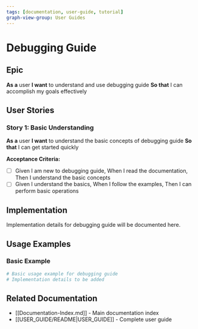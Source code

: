 ```yaml
---
tags: [documentation, user-guide, tutorial]
graph-view-group: User Guides
---
```


# Debugging Guide

## Epic
**As a** user
**I want** to understand and use debugging guide
**So that** I can accomplish my goals effectively

## User Stories

### Story 1: Basic Understanding
**As a** user
**I want** to understand the basic concepts of debugging guide
**So that** I can get started quickly

**Acceptance Criteria:**
- [ ] Given I am new to debugging guide, When I read the documentation, Then I understand the basic concepts
- [ ] Given I understand the basics, When I follow the examples, Then I can perform basic operations

## Implementation

Implementation details for debugging guide will be documented here.

## Usage Examples

### Basic Example
```python
# Basic usage example for debugging guide
# Implementation details to be added
```

## Related Documentation
- [[Documentation-Index.md]] - Main documentation index
- [[USER_GUIDE/README|USER_GUIDE]] - Complete user guide
